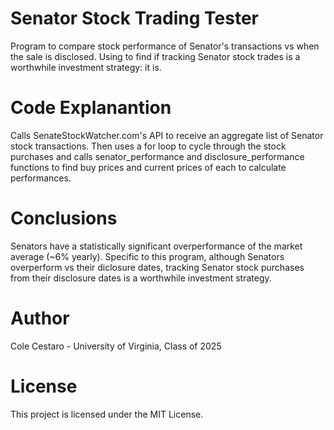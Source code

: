 # Senator Stock Trading Tester
Program to compare stock performance of Senator's transactions vs when the sale is disclosed. Using to find if tracking Senator stock trades is a worthwhile investment strategy: it is.

# Code Explanantion
Calls SenateStockWatcher.com's API to receive an aggregate list of Senator stock transactions. Then uses a for loop to cycle through the stock purchases and calls senator_performance and disclosure_performance functions to find buy prices and current prices of each to calculate performances.

# Conclusions
Senators have a statistically significant overperformance of the market average (~6% yearly). Specific to this program, although Senators overperform vs their diclosure dates, tracking Senator stock purchases from their disclosure dates is a worthwhile investment strategy.

# Author
Cole Cestaro - University of Virginia, Class of 2025

# License
This project is licensed under the MIT License.
